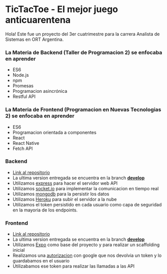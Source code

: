 # TicTacToe - El mejor juego anticuarentena
Hola! Este fue un proyecto del 3er cuatrimestre para la carrera Analista de Sistemas en ORT Argentina.

### La Materia de Backend (Taller de Programacion 2) se enfocaba en aprender
- ES6
- Node.js
- npm
- Promesas
- Programacion asincrónica
- Restful API

### La Materia de Frontend (Programacion en Nuevas Tecnologias 2) se enfocaba en aprender
- ES6
- Programacion orientada a componentes
- React
- React Native
- Fetch API

### Backend
- [Link al repositorio](https://github.com/eltunas/BE_TicTacToe)
- La ultima version entregada se encuentra en la branch [**develop**](https://github.com/eltunas/BE_TicTacToe/tree/develop)
- Utilizamos [express](https://www.npmjs.com/package/express) para hacer el servidor web API
- Utilizamos [socket.io](https://www.npmjs.com/package/socket.io) para implementar la comunicacion en tiempo real
- Utilizamos [mongodb](https://www.npmjs.com/package/mongodb) para la persistir los datos
- Utilizamos [Heroku](https://www.heroku.com/) para subir el servidor a la nube
- Utilizamos el token persistido en cada usuario como capa de seguridad en la mayoria de los endpoints.


### Frontend
- [Link al repositorio](https://github.com/gergsandoval/frontend-tictactoe)
- La ultima version entregada se encuentra en la branch [**develop**](https://github.com/gergsandoval/frontend-tictactoe)
- Utilizamos [Expo](https://expo.io/) como base del proyecto y para realizar un scaffolding inicial
- Realizamos una [autorizacion](https://docs.expo.io/versions/latest/sdk/app-auth/) con google que nos devolvia un token y lo guardabamos en el usuario 
- Utilizabamos ese token para realizar las llamadas a las API
